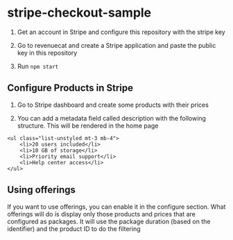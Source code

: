 # stripe-checkout-sample

1. Get an account in Stripe and configure this repository with the stripe key

2. Go to revenuecat and create a Stripe application and paste the public key in this repository

3. Run `npm start`

## Configure Products in Stripe

1. Go to Stripe dashboard and create some products with their prices

2. You can add a metadata field called description with the following structure. This will be rendered in the home page

```
<ul class="list-unstyled mt-3 mb-4">
    <li>20 users included</li>
    <li>10 GB of storage</li>
    <li>Priority email support</li>
    <li>Help center access</li>
</ul>
```

## Using offerings

If you want to use offerings, you can enable it in the configure section. What offerings will do is display only those products and prices that are configured as packages. It will use the package duration (based on the identifier) and the product ID to do the filtering